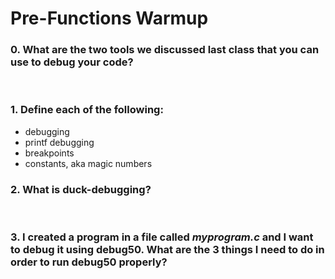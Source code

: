 # Pre-Functions Warmup

### 0. What are the two tools we discussed last class that you can use to debug your code?

&nbsp;
&nbsp;
&nbsp;
&nbsp;

### 1. Define each of the following:
  * debugging
  * printf debugging
  * breakpoints
  * constants, aka magic numbers
&nbsp;

### 2. What is duck-debugging?

&nbsp;
&nbsp;
&nbsp;
&nbsp;
&nbsp;

### 3. I created a program in a file called ***myprogram.c*** and I want to debug it using debug50. What are the 3 things I need to do in order to run debug50 properly?

&nbsp;
&nbsp;
&nbsp;
&nbsp;

